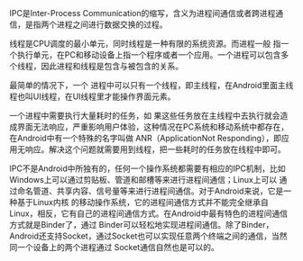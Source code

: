 IPC是Inter-Process Communication的缩写，含义为进程间通信或者跨进程通信，是指两个进程之间进行数据交换的过程。

线程是CPU调度的最小单元，同时线程是一种有限的系统资源。而进程一般 指一个执行单元，在PC和移动设备上指一个程序或者一个应用。一个进程可以包含多个线程，因此进程和线程是包含与被包含的关系。

最简单的情况下，一个 进程中可以只有一个线程，即主线程，在Android里面主线程也叫UI线程，在UI线程里才能操作界面元素。

一个进程中需要执行大量耗时的任务，如 果这些任务放在主线程中去执行就会造成界面无法响应，严重影响用户体验，这种情况在PC系统和移动系统中都存在，在Android中有一个特殊的名字叫做 ANR（ApplicationNot Responding），即应用无响应。解决这个问题就需要用到线程，把一些耗时的任务放在线程中即可。

IPC不是Android中所独有的，任何一个操作系统都需要有相应的IPC机制，比如Windows上可以通过剪贴板、管道和邮槽等来进行进程间通信；Linux上可以 通过命名管道、共享内容、信号量等来进行进程间通信。对于Android来说，它是一种基于Linux内核 的移动操作系统，它的进程间通信方式并不能完全继承自Linux，相反，它有自己的进程间通信方式。在Android中最有特色的进程间通信方式就是Binder了，通过 Binder可以轻松地实现进程间通信。除了Binder，Android还支持Socket，通过Socket也可以实现任意两个终端之间的通信，当然同一个设备上的两个进程通过 Socket通信自然也是可以的。